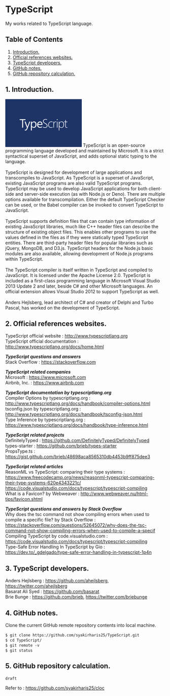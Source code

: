 # TypeScript
My works related to TypeScript language.

## Table of Contents
1. [Introduction.](#introduction)
2. [Official references websites.](#references)
3. [TypeScript developers.](#developers)
4. [GitHub notes.](#github)
5. [GitHub repository calculation.](#calculation)

<a name="introduction"></a>
## 1. Introduction.
<img src="typescript.png" height="150"> 
TypeScript is an open-source programming language developed and maintained by Microsoft. It is a strict syntactical superset of JavaScript, and adds optional static typing to the language.
<br /><br />
TypeScript is designed for development of large applications and transcompiles to JavaScript. As TypeScript is a superset of JavaScript, existing JavaScript programs are also valid TypeScript programs. TypeScript may be used to develop JavaScript applications for both client-side and server-side execution (as with Node.js or Deno). There are multiple options available for transcompilation. Either the default TypeScript Checker can be used, or the Babel compiler can be invoked to convert TypeScript to JavaScript.
<br /><br />
TypeScript supports definition files that can contain type information of existing JavaScript libraries, much like C++ header files can describe the structure of existing object files. This enables other programs to use the values defined in the files as if they were statically typed TypeScript entities. There are third-party header files for popular libraries such as jQuery, MongoDB, and D3.js. TypeScript headers for the Node.js basic modules are also available, allowing development of Node.js programs within TypeScript.
<br /><br />
The TypeScript compiler is itself written in TypeScript and compiled to JavaScript. It is licensed under the Apache License 2.0.
TypeScript is included as a first-class programming language in Microsoft Visual Studio 2013 Update 2 and later, beside C# and other Microsoft languages. An official extension allows Visual Studio 2012 to support TypeScript as well.
<br /><br />
Anders Hejlsberg, lead architect of C# and creator of Delphi and Turbo Pascal, has worked on the development of TypeScript.

<a name="references"></a>
## 2. Official references websites. 
TypeScript official website : http://www.typescriptlang.org <br />
TypeScript official documentation : http://www.typescriptlang.org/docs/home.html <br />

**_TypeScript questions and answers_** <br >
Stack Overflow : https://stackoverflow.com <br />

**_TypeScript related companies_** <br />
Microsoft : https://www.microsoft.com <br />
Airbnb, Inc. : https://www.airbnb.com <br />

**_TypeScript documentation by typescriptlang.org_** <br />
Compiler Options by typescriptlang.org : http://www.typescriptlang.org/docs/handbook/compiler-options.html <br />
tsconfig.json by typescriptlang.org : http://www.typescriptlang.org/docs/handbook/tsconfig-json.html <br />
Type Inference by typescriptlang.org : https://www.typescriptlang.org/docs/handbook/type-inference.html <br />

**_TypeScript related projects_** <br />
DefinitelyTyped : https://github.com/DefinitelyTyped/DefinitelyTyped <br />
types-starter : https://github.com/brieb/types-starter <br />
PropsType.ts : https://gist.github.com/brieb/48698aca8565310db4453b9ff875dee3 <br />

**_TypeScript related articles_** <br />
ReasonML vs TypeScript: comparing their type systems : https://www.freecodecamp.org/news/reasonml-typescript-comparing-their-type-systems-620e4343221c/ <br />
https://code.visualstudio.com/docs/typescript/typescript-compiling <br />
What is a Favicon? by Webweaver : http://www.webweaver.nu/html-tips/favicon.shtml <br />

**_TypeScript questions and answers by Stack Overflow_** <br />
Why does the tsc command not show compiling errors when used to compile a specific file? by Stack Overflow : https://stackoverflow.com/questions/52645072/why-does-the-tsc-command-not-show-compiling-errors-when-used-to-compile-a-specif <br />
Compiling TypeScript by code.visualstudio.com : https://code.visualstudio.com/docs/typescript/typescript-compiling <br />
Type-Safe Error Handling In TypeScript by Gio : https://dev.to/_gdelgado/type-safe-error-handling-in-typescript-1p4n <br />

<a name="developers"></a>
## 3. TypeScript developers.
Anders Hejlsberg : https://github.com/ahejlsberg, https://twitter.com/ahejlsberg <br />
Basarat Ali Syed : https://github.com/basarat <br />
Brie Bunge : https://github.com/brieb, https://twitter.com/briebunge <br />

<a name="github"></a>
## 4. GitHub notes.
Clone the current GitHub remote repository contents into local machine.
```
$ git clone https://github.com/syakirharis25/TypeScript.git
$ cd TypeScript/
$ git remote -v
$ git status
```

<a name="calculation"></a>
## 5. GitHub repository calculation.
```
draft
```
Refer to : https://github.com/syakirharis25/cloc
